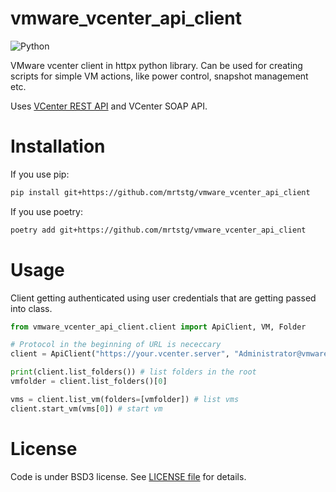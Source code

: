 # vmware_vcenter_api_client

![Python](https://img.shields.io/badge/python-3670A0?style=for-the-badge&logo=python&logoColor=ffdd54)

VMware vcenter client in httpx python library. Can be used for creating scripts for simple VM actions, like power control,
snapshot management etc.

Uses [VCenter REST API](https://developer.vmware.com/apis/vsphere-automation/latest/vcenter/) and VCenter SOAP API.

# Installation

If you use pip:

```bash
pip install git+https://github.com/mrtstg/vmware_vcenter_api_client
```

If you use poetry:

```bash
poetry add git+https://github.com/mrtstg/vmware_vcenter_api_client
```

# Usage

Client getting authenticated using user credentials that are getting passed into class.

```python
from vmware_vcenter_api_client.client import ApiClient, VM, Folder

# Protocol in the beginning of URL is nececcary
client = ApiClient("https://your.vcenter.server", "Administrator@vmware.server", "P@ssw0rd", False) # False disable SSL check

print(client.list_folders()) # list folders in the root
vmfolder = client.list_folders()[0]

vms = client.list_vm(folders=[vmfolder]) # list vms
client.start_vm(vms[0]) # start vm
```

# License

Code is under BSD3 license. See [LICENSE file](./LICENSE) for details.
